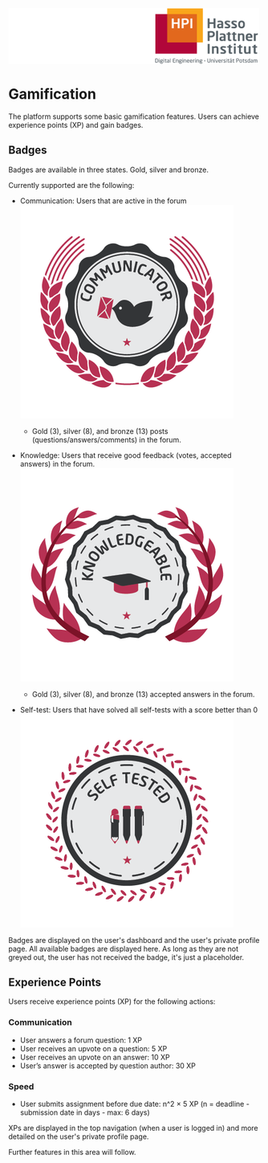 <img src="img/HPI_Logo.png" width="500">

# Gamification

The platform supports some basic gamification features. Users can achieve experience points (XP) and gain badges.

## Badges 

Badges are available in three states. Gold, silver and bronze.  

Currently supported are the following:

- Communication: Users that are active in the forum  
![communication badge](img/communicator_0.png)
   - 	Gold (3), silver (8), and bronze (13) posts (questions/answers/comments) in the forum.

- Knowledge: Users that receive good feedback (votes, accepted answers) in the forum.
![communication badge](img/knowledgeable_0.png)
   - 	Gold (3), silver (8), and bronze (13) accepted answers in the forum.
- Self-test: Users that have solved all self-tests with a score better than 0
![communication badge](img/self_tested_0.png)

Badges are displayed on the user's dashboard and the user's private profile page.
All available badges are displayed here. 
As long as they are not greyed out, the user has not received the badge, it's just a placeholder.


## Experience Points

Users receive experience points (XP) for the following actions:

### Communication

- User answers a forum question: 1 XP
- User receives an upvote on a question: 5 XP
- User receives an upvote on an answer: 10 XP
- User’s answer is accepted by question author: 30 XP

### Speed

- User submits assignment before due date: n^2 × 5 XP (n = deadline - submission date in days - max: 6 days) 



XPs are displayed in the top navigation (when a user is logged in) and more detailed on the user's private profile page.

Further features in this area will follow.
